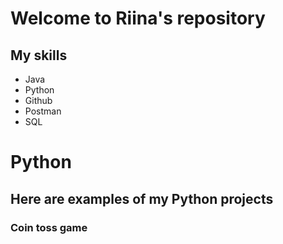 # Welcome to Riina's repository 

## My skills
- Java
- Python
- Github
- Postman
- SQL 

# Python

## Here are examples of my Python projects

### Coin toss game







